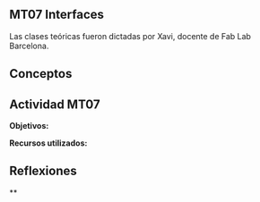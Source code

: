 ## MT07 Interfaces 

Las clases teóricas fueron dictadas por Xavi, docente de Fab Lab Barcelona.


## Conceptos 




## Actividad MT07

**Objetivos:**



**Recursos utilizados:**








## Reflexiones

**
